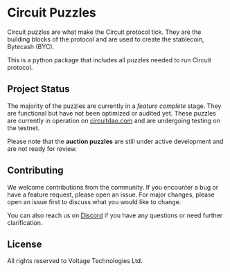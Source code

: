 # Circuit Puzzles

Circuit puzzles are what make the Circuit protocol tick. They are the building blocks of the protocol and are used to create the stablecoin, Bytecash (BYC).

This is a python package that includes all puzzles needed to run Circuit protocol. 


## Project Status

The majority of the puzzles are currently in a _feature complete_ stage.
They are functional but have not been optimized or audited yet.
These puzzles are currently in operation on [circuitdao.com](https://circuitdao.com)
and are undergoing testing on the testnet.

Please note that the **auction puzzles** are still under active development and are not ready for review.

## Contributing
We welcome contributions from the community.
If you encounter a bug or have a feature request, please open an issue.
For major changes, please open an issue first to discuss what you would like to change.

You can also reach us on [Discord](https://discord.gg/VDwVCAgmf2) if you have any questions or need further 
clarification.

## License 
All rights reserved to Voltage Technologies Ltd.